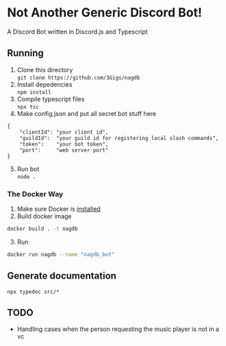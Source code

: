 # Not Another Generic Discord Bot!  
A Discord Bot written in Discord.js and Typescript  
## Running  
1. Clone this directory  
``` git clone https://github.com/3Gigs/nagdb ```  
2. Install depedencies  
``` npm install ```  
3. Compile typescript files  
``` npx tsc ```  
4. Make config.json and put all secret bot stuff here  
```  
{
    "clientId": "your client id", 
    "guildId":  "your guild id for registering local slash commands",
    "token":    "your bot token",
    "port":     "web server port" 
}
```  
5. Run bot  
``` node . ```  
### The Docker Way
1. Make sure Docker is [installed](https://docs.docker.com/)  
2. Build docker image  
```sh
docker build . -t nagdb
```
3. Run
```sh
docker run nagdb --name "nagdb_bot"
```

## Generate documentation
``` npx typedoc src/* ```  

## TODO
* Handling cases when the person requesting the music player is not in a vc
